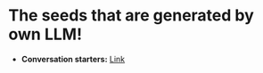 # The seeds that are generated by own LLM!

  - **Conversation starters:** [Link](https://www.dropbox.com/scl/fi/2ujf6q4db1xr2r2dcu48t/conversation_starters.7z?rlkey=8bnj0xip06031e89mmttoiu0i&dl=0)
